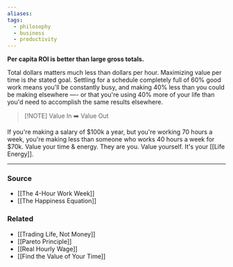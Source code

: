 ```yaml
---
aliases: 
tags:
  - philosophy
  - business
  - productivity
---
```

**Per capita ROI is better than large gross totals.**

Total dollars matters much less than dollars per hour. Maximizing value per time is *the* stated goal. Settling for a schedule completely full of 60% good work means you'll be constantly busy, and making 40% less than you could be making elsewhere —- or that you're using 40% more of your life than you'd need to accomplish the same results elsewhere.

> [!NOTE] Value In ➡️ Value Out

If you're making a salary of $100k a year, but you're working 70 hours a week, you're making less than someone who works 40 hours a week for $70k. Value your time & energy. They are you. Value yourself. It's your [[Life Energy]].

---

### Source
- [[The 4-Hour Work Week]]
- [[The Happiness Equation]]

### Related
- [[Trading Life, Not Money]]
- [[Pareto Principle]]
- [[Real Hourly Wage]] 
- [[Find the Value of Your Time]]